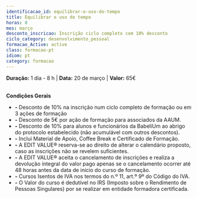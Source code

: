 ```yaml
---
identificacao_id: equilibrar-o-uso-do-tempo
title: Equilibrar o uso do tempo
horas: 8
mes: março
desconto_inscricao: Inscrição ciclo completo com 10% desconto
ciclo_category: desenvolvimento_pessoal
formacao_Active: active
class: formacao-pt
idiom: pt
category: formacao
---
```


**Duração:** 1 dia - 8 h  \|  **Data:** 20 de março  \|  **Valor:** 65€<br><br>
 

<!-- **Valor Ciclo Completo c/ 10% desconto:** 207€<br><br><br><br><br> -->

 

**Condições Gerais**
* **\-** Desconto de 10% na inscrição num ciclo completo de formação ou em 3 ações de formação
* **\-** Desconto de 5€ por ação de formação para associados da AAUM.
* **\-** Desconto de 10% para alunos e funcionários da BabeliUm ao abrigo do protocolo estabelecido (não acumulável com outros descontos).
* **\-** Inclui Material de Apoio, Coffee Break e Certificado de Formação.
* **\-** A EDIT VALUE® reserva-se ao direito de alterar o calendário proposto, caso as inscrições não se revelem suficientes.
* **\-** A EDIT VALUE® aceita o cancelamento de inscrições e realiza a devolução integral do valor pago apenas se o cancelamento ocorrer até 48 horas antes da data de início do curso de formação.
* **\-** Cursos Isentos de IVA nos termos do n.º 11, art.º 9º do Código do IVA.
* **\-** O Valor do curso é dedutível no IRS (Imposto sobre o Rendimento de Pessoas Singulares) por se realizar em entidade formadora certificada.
